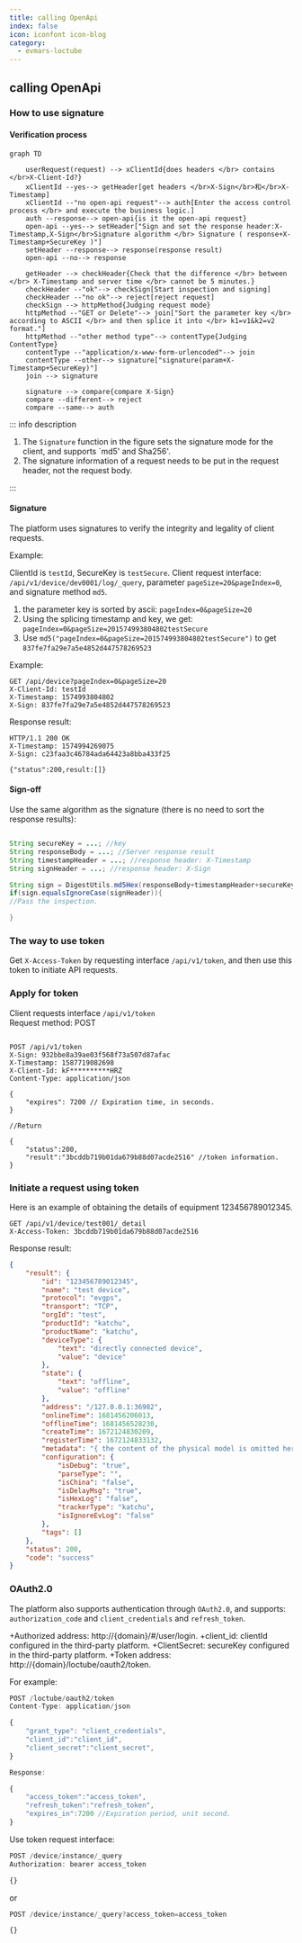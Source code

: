 ```yaml
---
title: calling OpenApi
index: false
icon: iconfont icon-blog
category:
  - evmars-loctube
---
```


## calling OpenApi
### How to use signature
#### Verification process

``` mermaid
graph TD

	userRequest(request) --> xClientId{does headers </br> contains </br>X-Client-Id?}
	xClientId --yes--> getHeader[get headers </br>X-Sign</br>和</br>X-Timestamp]
    xClientId --"no open-api request"--> auth[Enter the access control process </br> and execute the business logic.]
    auth --response--> open-api{is it the open-api request}
    open-api --yes--> setHeader["Sign and set the response header:X-Timestamp,X-Sign</br>Signature algorithm </br> Signature ( response+X-Timestamp+SecureKey )"]
    setHeader --response--> response(response result)
    open-api --no--> response

	getHeader --> checkHeader{Check that the difference </br> between </br> X-Timestamp and server time </br> cannot be 5 minutes.}
    checkHeader --"ok"--> checkSign[Start inspection and signing]
    checkHeader --"no ok"--> reject[reject request]
	checkSign --> httpMethod{Judging request mode}
    httpMethod --"GET or Delete"--> join["Sort the parameter key </br> according to ASCII </br> and then splice it into </br> k1=v1&k2=v2 format."]
    httpMethod --"other method type"--> contentType{Judging ContentType}
    contentType --"application/x-www-form-urlencoded"--> join
    contentType --other--> signature["signature(param+X-Timestamp+SecureKey)"]
    join --> signature

    signature --> compare{compare X-Sign}
    compare --different--> reject
    compare --same--> auth

```

::: info description

1. The `Signature` function in the figure sets the signature mode for the client, and supports `md5' and Sha256'.
2. The signature information of a request needs to be put in the request header, not the request body.

:::

#### Signature

The platform uses signatures to verify the integrity and legality of client requests.

Example:

ClientId is `testId`,
SecureKey is `testSecure`.
Client request interface: `/api/v1/device/dev0001/log/_query`, parameter `pageSize=20&pageIndex=0`, and signature method `md5`.

1. the parameter key is sorted by ascii: `pageIndex=0&pageSize=20`
2. Using the splicing timestamp and key, we get: `pageIndex=0&pageSize=201574993804802testSecure`
3. Use `md5("pageIndex=0&pageSize=201574993804802testSecure")` to get `837fe7fa29e7a5e4852d447578269523`

Example:

```text
GET /api/device?pageIndex=0&pageSize=20
X-Client-Id: testId
X-Timestamp: 1574993804802
X-Sign: 837fe7fa29e7a5e4852d447578269523
```

Response result:

```text
HTTP/1.1 200 OK
X-Timestamp: 1574994269075
X-Sign: c23faa3c46784ada64423a8bba433f25

{"status":200,result:[]}

```

#### Sign-off

Use the same algorithm as the signature (there is no need to sort the response results):

```java

String secureKey = ...; //key
String responseBody = ...; //Server response result
String timestampHeader = ...; //response header: X-Timestamp
String signHeader = ...; //response header: X-Sign

String sign = DigestUtils.md5Hex(responseBody+timestampHeader+secureKey);
if(sign.equalsIgnoreCase(signHeader)){
//Pass the inspection.

}

```

### The way to use token

Get `X-Access-Token` by requesting interface `/api/v1/token`, and then use this token to initiate API requests.

### Apply for token
Client requests interface `/api/v1/token`  
Request method: POST

```text

POST /api/v1/token
X-Sign: 932bbe8a39ae03f568f73a507d87afac
X-Timestamp: 1587719082698 
X-Client-Id: kF**********HRZ  
Content-Type: application/json 

{  
    "expires": 7200 // Expiration time, in seconds.
}

//Return

{
    "status":200,
    "result":"3bcddb719b01da679b88d07acde2516" //token information.
}
```

### Initiate a request using token

Here is an example of obtaining the details of equipment 123456789012345.

```text
GET /api/v1/device/test001/_detail
X-Access-Token: 3bcddb719b01da679b88d07acde2516
```

Response result:

```json
{
    "result": {
        "id": "123456789012345",
        "name": "test device",
        "protocol": "evgps",
        "transport": "TCP",
        "orgId": "test",
        "productId": "katchu",
        "productName": "katchu",
        "deviceType": {
            "text": "directly connected device",
            "value": "device"
        },
        "state": {
            "text": "offline",
            "value": "offline"
        },
        "address": "/127.0.0.1:36982",
        "onlineTime": 1681456206013,
        "offlineTime": 1681456528230,
        "createTime": 1672124830209,
        "registerTime": 1672124833132,
        "metadata": "{ the content of the physical model is omitted here ...}",
        "configuration": {
            "isDebug": "true",
            "parseType": "",
            "isChina": "false",
            "isDelayMsg": "true",
            "isHexLog": "false",
            "trackerType": "katchu",
            "isIgnoreEvLog": "false"
        },
        "tags": []
    },
    "status": 200,
    "code": "success"
}

```


### OAuth2.0

The platform also supports authentication through `OAuth2.0`, and supports: `authorization_code` and `client_credentials` and `refresh_token`.

+Authorized address: http://{domain}/#/user/login.
+client_id: clientId configured in the third-party platform.
+ClientSecret: secureKey configured in the third-party platform.
+Token address: http://{domain}/loctube/oauth2/token.

For example:

```js
POST /loctube/oauth2/token
Content-Type: application/json

{
    "grant_type": "client_credentials", 
    "client_id":"client_id",            
    "client_secret":"client_secret",
}

Response:

{
    "access_token":"access_token",
    "refresh_token":"refresh_token",
    "expires_in":7200 //Expiration period, unit second.
}

```

Use token request interface:

```js
POST /device/instance/_query
Authorization: bearer access_token

{}
```

or

```js
POST /device/instance/_query?access_token=access_token

{}

```